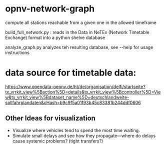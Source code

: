 # opnv-network-graph

compute all stations reachable from a given one in the allowed timeframe

build_full_network.py : reads in the Data in NeTEx (Network Timetable Exchange) format into a python shelve database

analyze_graph.py analyzes teh resulting database, see --help for usage instructions

# data source for timetable data:
https://www.opendata-oepnv.de/ht/de/organisation/delfi/startseite?tx_vrrkit_view%5Baction%5D=details&tx_vrrkit_view%5Bcontroller%5D=View&tx_vrrkit_view%5Bdataset_name%5D=deutschlandweite-sollfahrplandaten&cHash=b9c9f5a01f93b45c83381b244ddf0606

## Other Ideas for visualization

* Visualize where vehicles tend to spend the most time waiting.
* Simulate small delays and see how they propagate—where do delays cause systemic problems? (tight transfers?)
